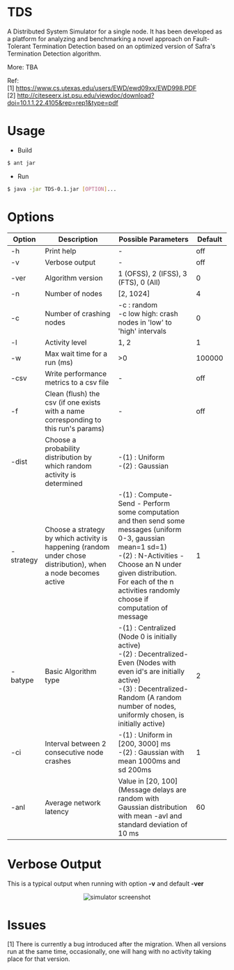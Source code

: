 # TDS
A Distributed System Simulator for a single node. It has been developed as a platform for analyzing and benchmarking a novel approach on Fault-Tolerant Termination Detection based on an optimized  version of Safra's Termination Detection algorithm. 

More: TBA

Ref:<br/>
[1] https://www.cs.utexas.edu/users/EWD/ewd09xx/EWD998.PDF<br/>
[2] http://citeseerx.ist.psu.edu/viewdoc/download?doi=10.1.1.22.4105&rep=rep1&type=pdf


# Usage 
 - Build
```sh
$ ant jar
```	
 - Run

```sh
$ java -jar TDS-0.1.jar [OPTION]...  
```

# Options

| Option    | Description                                                                                                     | Possible Parameters                                                                                                                                                                                                                               | Default |
|-----------|-----------------------------------------------------------------------------------------------------------------|---------------------------------------------------------------------------------------------------------------------------------------------------------------------------------------------------------------------------------------------------|---------|
| -h        | Print help                                                                                                      | -                                                                                                                                                                                                                                                 | off     |
| -v        | Verbose output                                                                                                  | -                                                                                                                                                                                                                                                 | off     |
| -ver      | Algorithm version                                                                                               | 1 (OFSS), 2 (IFSS), 3 (FTS), 0 (All)                                                                                                                                                                                                              | 0       |
| -n        | Number of nodes                                                                                                 | [2, 1024]                                                                                                                                                                                                                                         | 4       |
| -c        | Number of crashing nodes                                                                                        | -c : random <br/>-c low high: crash nodes in 'low' to 'high' intervals                                                                                                                                                                                                     | 0       |
| -l        | Activity level                                                                                                  | 1, 2                                                                                                                                                                                                                                              | 1       |
| -w        | Max wait time for a run (ms)                                                                                    | >0                                                                                                                                                                                                                                                | 100000  |
| -csv      | Write performance metrics to a csv file                                                                         | -                                                                                                                                                                                                                                                 | off     |
| -f        | Clean (flush) the csv (if one exists with a  name corresponding to this run's params)                           | -                                                                                                                                                                                                                                                 | off     |
| -dist     | Choose a probability distribution by which random activity is determined                                        | -(1) : Uniform <br/>-(2) : Gaussian                                                                                                                                                                                                                    |         |
| -strategy | Choose a strategy by which activity is happening (random under chose distribution),  when a node becomes active | -(1) : Compute-Send - Perform some computation and then send some messages (uniform 0-3, gaussian mean=1 sd=1) <br/>-(2) : N-Activities - Choose an N under given distribution. For each of the n activities randomly choose if computation of message | 1       |
| -batype   | Basic Algorithm type                                                                                            | -(1) :  Centralized (Node 0 is initially active) <br/>-(2) : Decentralized-Even (Nodes with even id's are initially active) <br/>-(3) : Decentralized-Random (A random number of nodes, uniformly chosen, is initially active)                              | 2       |
| -ci       | Interval between 2 consecutive node crashes                                                                     | -(1) : Uniform in [200, 3000] ms <br/>-(2) : Gaussian with mean 1000ms and sd 200ms                                                                                                                                                                    | 1       |
| -anl      | Average network latency                                                                                         | Value in [20, 100] (Message delays are random with Gaussian distribution with mean -avl and standard deviation of 10 ms                                                                                                                           | 60      |
# Verbose Output
This is a typical output when running with option **-v** and default **-ver**


<p align="center">
  <img src="http://i.imgur.com/OaIwYsN.png" alt="simulator screenshot"/>
</p>

# Issues
[1] There is currently a bug introduced after the migration. When all versions run at the same time, occasionally, one will hang with no activity taking place for that version.  
